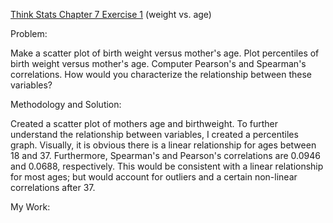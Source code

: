 [Think Stats Chapter 7 Exercise 1](http://greenteapress.com/thinkstats2/html/thinkstats2008.html#toc70) (weight vs. age)

Problem:

Make a scatter plot of birth weight versus mother's age.  Plot percentiles of birth weight versus mother's age.  Computer Pearson's and Spearman's correlations.  How would you characterize the relationship between these variables?


Methodology and Solution:

Created a scatter plot of mothers age and birthweight.  To further understand the relationship between variables, I created a percentiles graph.  Visually, it is obvious there is a linear relationship for ages between 18 and 37.  Furthermore, Spearman's and Pearson's correlations are 0.0946 and 0.0688, respectively.  This would be consistent with a linear relationship for most ages; but would account for outliers and a certain non-linear correlations after 37.

My Work:

